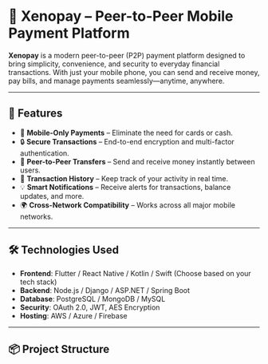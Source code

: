# 💸 Xenopay – Peer-to-Peer Mobile Payment Platform

**Xenopay** is a modern peer-to-peer (P2P) payment platform designed to bring simplicity, convenience, and security to everyday financial transactions. With just your mobile phone, you can send and receive money, pay bills, and manage payments seamlessly—anytime, anywhere.

---

## 🚀 Features

- 📱 **Mobile-Only Payments** – Eliminate the need for cards or cash.
- 🔒 **Secure Transactions** – End-to-end encryption and multi-factor authentication.
- 🤝 **Peer-to-Peer Transfers** – Send and receive money instantly between users.
- 🧾 **Transaction History** – Keep track of your activity in real time.
- 💡 **Smart Notifications** – Receive alerts for transactions, balance updates, and more.
- 🌍 **Cross-Network Compatibility** – Works across all major mobile networks.

---

## 🛠️ Technologies Used

- **Frontend**: Flutter / React Native / Kotlin / Swift (Choose based on your tech stack)
- **Backend**: Node.js / Django / ASP.NET / Spring Boot
- **Database**: PostgreSQL / MongoDB / MySQL
- **Security**: OAuth 2.0, JWT, AES Encryption
- **Hosting**: AWS / Azure / Firebase

---

## 📦 Project Structure

